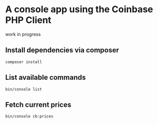 # A console app using the Coinbase PHP Client

work in progress

## Install dependencies via composer

    composer install

## List available commands

    bin/console list 

## Fetch current prices

    bin/console cb:prices
